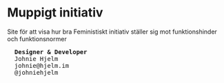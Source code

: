 # Muppigt initiativ

Site för att visa hur bra Feministiskt initiativ ställer sig mot funktionshinder och funktionsnormer

<pre>
  <strong>Designer & Developer</strong>
  Johnie Hjelm
  johnie@hjelm.im
  @johniehjelm
</pre>
